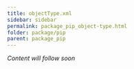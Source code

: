 ```yaml
---
title: objectType.xml
sidebar: sidebar
permalink: package_pip_object-type.html
folder: package/pip
parent: package_pip
---
```


*Content will follow soon*
